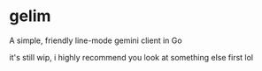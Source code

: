 # gelim

A simple, friendly line-mode gemini client in Go

it's still wip, i highly recommend you look at something else first lol
